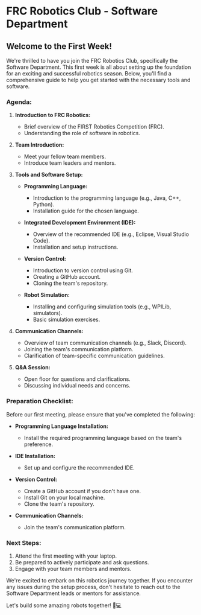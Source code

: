 # FRC Robotics Club - Software Department

## Welcome to the First Week!

We're thrilled to have you join the FRC Robotics Club, specifically the Software Department. This first week is all about setting up the foundation for an exciting and successful robotics season. Below, you'll find a comprehensive guide to help you get started with the necessary tools and software.

### Agenda:

1. **Introduction to FRC Robotics:**
   - Brief overview of the FIRST Robotics Competition (FRC).
   - Understanding the role of software in robotics.

2. **Team Introduction:**
   - Meet your fellow team members.
   - Introduce team leaders and mentors.

3. **Tools and Software Setup:**
   - **Programming Language:**
     - Introduction to the programming language (e.g., Java, C++, Python).
     - Installation guide for the chosen language.

   - **Integrated Development Environment (IDE):**
     - Overview of the recommended IDE (e.g., Eclipse, Visual Studio Code).
     - Installation and setup instructions.

   - **Version Control:**
     - Introduction to version control using Git.
     - Creating a GitHub account.
     - Cloning the team's repository.

   - **Robot Simulation:**
     - Installing and configuring simulation tools (e.g., WPILib, simulators).
     - Basic simulation exercises.

4. **Communication Channels:**
   - Overview of team communication channels (e.g., Slack, Discord).
   - Joining the team's communication platform.
   - Clarification of team-specific communication guidelines.

5. **Q&A Session:**
   - Open floor for questions and clarifications.
   - Discussing individual needs and concerns.

### Preparation Checklist:

Before our first meeting, please ensure that you've completed the following:

- **Programming Language Installation:**
  - Install the required programming language based on the team's preference.

- **IDE Installation:**
  - Set up and configure the recommended IDE.

- **Version Control:**
  - Create a GitHub account if you don't have one.
  - Install Git on your local machine.
  - Clone the team's repository.

- **Communication Channels:**
  - Join the team's communication platform.

### Next Steps:

1. Attend the first meeting with your laptop.
2. Be prepared to actively participate and ask questions.
3. Engage with your team members and mentors.

We're excited to embark on this robotics journey together. If you encounter any issues during the setup process, don't hesitate to reach out to the Software Department leads or mentors for assistance.

Let's build some amazing robots together! 🤖💻
